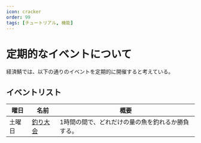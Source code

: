 ```yaml
---
icon: cracker
order: 99
tags: [チュートリアル, 機能]
---
```

# 定期的なイベントについて
経済鯖では、以下の通りのイベントを定期的に開催すると考えている。

## イベントリスト

| 曜日 | 名前 | 概要 |
| --- | --- | --- |
| 土曜日 | [釣り大会](https://www.notion.so/22dbb45be969803dacaad1be1873b8c6?pvs=21) | 1時間の間で、どれだけの量の魚を釣れるか勝負する。 |